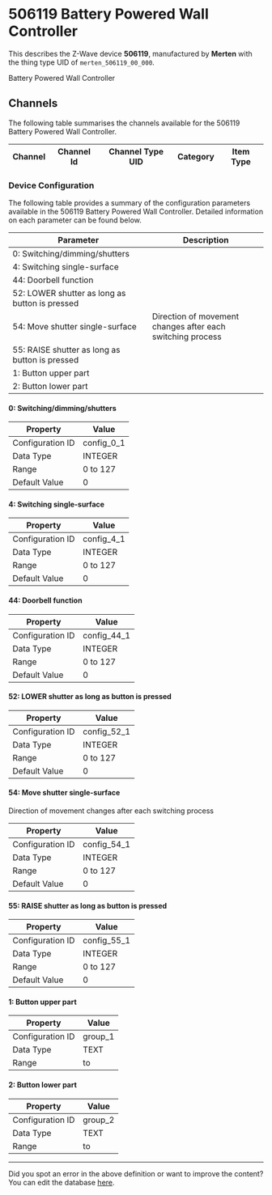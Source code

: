 
# 506119 Battery Powered Wall Controller

This describes the Z-Wave device **506119**, manufactured by **Merten** with the thing type UID of ```merten_506119_00_000```. 

Battery Powered Wall Controller

## Channels
The following table summarises the channels available for the 506119 Battery Powered Wall Controller.

| Channel | Channel Id | Channel Type UID | Category | Item Type |
|---------|------------|------------------|----------|-----------|




### Device Configuration
The following table provides a summary of the configuration parameters available in the 506119 Battery Powered Wall Controller.
Detailed information on each parameter can be found below.

| Parameter   | Description |
|-------------|-------------|
| 0: Switching/dimming/shutters |  |
| 4: Switching single-surface |  |
| 44: Doorbell function |  |
| 52: LOWER shutter as long as button is pressed |  |
| 54: Move shutter single-surface | Direction of movement changes after each switching process |
| 55: RAISE shutter as long as button is pressed |  |
| 1: Button upper part |  |
| 2: Button lower part |  |




#### 0: Switching/dimming/shutters




| Property         | Value    |
|------------------|----------|
| Configuration ID | config_0_1 |
| Data Type        | INTEGER |
| Range | 0 to 127 |
| Default Value | 0 |






#### 4: Switching single-surface




| Property         | Value    |
|------------------|----------|
| Configuration ID | config_4_1 |
| Data Type        | INTEGER |
| Range | 0 to 127 |
| Default Value | 0 |






#### 44: Doorbell function




| Property         | Value    |
|------------------|----------|
| Configuration ID | config_44_1 |
| Data Type        | INTEGER |
| Range | 0 to 127 |
| Default Value | 0 |






#### 52: LOWER shutter as long as button is pressed




| Property         | Value    |
|------------------|----------|
| Configuration ID | config_52_1 |
| Data Type        | INTEGER |
| Range | 0 to 127 |
| Default Value | 0 |






#### 54: Move shutter single-surface

Direction of movement changes after each switching process


| Property         | Value    |
|------------------|----------|
| Configuration ID | config_54_1 |
| Data Type        | INTEGER |
| Range | 0 to 127 |
| Default Value | 0 |






#### 55: RAISE shutter as long as button is pressed




| Property         | Value    |
|------------------|----------|
| Configuration ID | config_55_1 |
| Data Type        | INTEGER |
| Range | 0 to 127 |
| Default Value | 0 |






#### 1: Button upper part




| Property         | Value    |
|------------------|----------|
| Configuration ID | group_1 |
| Data Type        | TEXT |
| Range |  to  |






#### 2: Button lower part




| Property         | Value    |
|------------------|----------|
| Configuration ID | group_2 |
| Data Type        | TEXT |
| Range |  to  |






---

Did you spot an error in the above definition or want to improve the content?
You can edit the database [here](http://www.cd-jackson.com/index.php/zwave/zwave-device-database/zwave-device-list/devicesummary/60).

